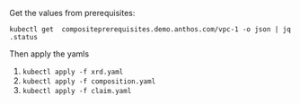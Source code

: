 
Get the values from prerequisites:

```shell
kubectl get  compositeprerequisites.demo.anthos.com/vpc-1 -o json | jq .status
```

Then apply the yamls

1. `kubectl apply -f xrd.yaml`
2. `kubectl apply -f composition.yaml`
3. `kubectl apply -f claim.yaml`

